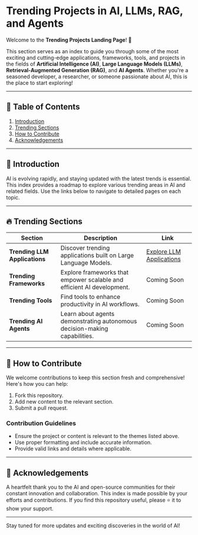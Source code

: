 # Trending Projects in AI, LLMs, RAG, and Agents

Welcome to the **Trending Projects Landing Page**! 🌟

This section serves as an index to guide you through some of the most exciting and cutting-edge applications, frameworks, tools, and projects in the fields of **Artificial Intelligence (AI)**, **Large Language Models (LLMs)**, **Retrieval-Augmented Generation (RAG)**, and **AI Agents**. Whether you're a seasoned developer, a researcher, or someone passionate about AI, this is the place to start exploring!

---

## 📌 Table of Contents

1. [Introduction](#introduction)
2. [Trending Sections](#trending-sections)
3. [How to Contribute](#how-to-contribute)
4. [Acknowledgements](#acknowledgements)

---

## 📖 Introduction

AI is evolving rapidly, and staying updated with the latest trends is essential. This index provides a roadmap to explore various trending areas in AI and related fields. Use the links below to navigate to detailed pages on each topic.

---

## 🔥 Trending Sections

| **Section**                     | **Description**                                                                 | **Link**                                               |
|----------------------------------|---------------------------------------------------------------------------------|-------------------------------------------------------|
| **Trending LLM Applications**   | Discover trending applications built on Large Language Models.                  | [Explore LLM Applications](LLM-Applications/README.md) |
| **Trending Frameworks**         | Explore frameworks that empower scalable and efficient AI development.          | Coming Soon                                           |
| **Trending Tools**              | Find tools to enhance productivity in AI workflows.                             | Coming Soon                                           |
| **Trending AI Agents**          | Learn about agents demonstrating autonomous decision-making capabilities.       | Coming Soon                                           |

---

## 🤝 How to Contribute

We welcome contributions to keep this section fresh and comprehensive! Here's how you can help:

1. Fork this repository.
2. Add new content to the relevant section.
3. Submit a pull request.

### Contribution Guidelines
- Ensure the project or content is relevant to the themes listed above.
- Use proper formatting and include accurate information.
- Provide valid links and details where applicable.

---

## 📢 Acknowledgements

A heartfelt thank you to the AI and open-source communities for their constant innovation and collaboration. This index is made possible by your efforts and contributions. If you find this repository useful, please ⭐ it to show your support.

---

Stay tuned for more updates and exciting discoveries in the world of AI!

